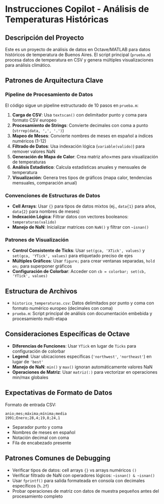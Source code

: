 # Instrucciones Copilot - Análisis de Temperaturas Históricas

## Descripción del Proyecto
Este es un proyecto de análisis de datos en Octave/MATLAB para datos históricos de temperatura de Buenos Aires. El script principal (`prueba.m`) procesa datos de temperatura en CSV y genera múltiples visualizaciones para análisis climático.

## Patrones de Arquitectura Clave

### Pipeline de Procesamiento de Datos
El código sigue un pipeline estructurado de 10 pasos en `prueba.m`:
1. **Carga de CSV**: Usa `textscan()` con delimitador punto y coma para formato CSV europeo
2. **Procesamiento de Strings**: Convierte decimales con coma a punto (`strrep(data, ',', '.')`)
3. **Mapeo de Meses**: Convierte nombres de meses en español a índices numéricos (1-12)
4. **Filtrado de Datos**: Usa indexación lógica (`variable(valido)`) para remover valores NaN
5. **Generación de Mapa de Calor**: Crea matriz año×mes para visualización de temperaturas
6. **Análisis Estadístico**: Calcula estadísticas anuales y mensuales de temperatura
7. **Visualización**: Genera tres tipos de gráficos (mapa calor, tendencias mensuales, comparación anual)

### Convenciones de Estructuras de Datos
- **Cell Arrays**: Usar `{}` para tipos de datos mixtos (ej., `data{1}` para años, `data{2}` para nombres de meses)
- **Indexación Lógica**: Filtrar datos con vectores booleanos: `temperaturas(valido)`
- **Manejo de NaN**: Inicializar matrices con `NaN()` y filtrar con `~isnan()`

### Patrones de Visualización
- **Control Consistente de Ticks**: Usar `set(gca, 'XTick', values)` y `set(gca, 'YTick', values)` para etiquetado preciso de ejes
- **Múltiples Gráficos**: Usar `figure;` para crear ventanas separadas, `hold on;` para superponer gráficos
- **Configuración de Colorbar**: Acceder con `cb = colorbar; set(cb, 'YTick', values)`

## Estructura de Archivos
- `historico_temperaturas.csv`: Datos delimitados por punto y coma con formato numérico europeo (decimales con coma)
- `prueba.m`: Script principal de análisis con documentación embebida y procesamiento multi-etapa

## Consideraciones Específicas de Octave
- **Diferencias de Funciones**: Usar `YTick` en lugar de `Ticks` para configuración de colorbar
- **Legend**: Usar ubicaciones específicas (`'northwest'`, `'northeast'`) en lugar de `'best'`
- **Manejo de NaN**: `min()` y `max()` ignoran automáticamente valores NaN
- **Operaciones de Matriz**: Usar `matriz(:)` para vectorizar en operaciones min/max globales

## Expectativas de Formato de Datos
Formato de entrada CSV:
```
anio;mes;máxima;mínima;media
1991;Enero;28,4;19,8;24,1
```
- Separador punto y coma
- Nombres de meses en español
- Notación decimal con coma
- Fila de encabezado presente

## Patrones Comunes de Debugging
- Verificar tipos de datos: cell arrays `{}` vs arrays numéricos `()`
- Verificar filtrado de NaN con operadores lógicos: `~isnan() & ~isnan()`
- Usar `fprintf()` para salida formateada en consola con decimales específicos (`%.2f`)
- Probar operaciones de matriz con datos de muestra pequeños antes del procesamiento completo

